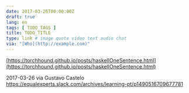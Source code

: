 ```yaml
---
date: 2017-03-26T00:00:00Z
draft: true
lang: en
tags: [ TODO_TAGS ]
title: TODO_TITLE
type: link # image quote video text audio chat
via: "[Who](http://example.com)"
---
```



[https://torchhound.github.io/posts/haskellOneSentence.html](https://torchhound.github.io/posts/haskellOneSentence.html)

2017-03-26 via Gustavo Castelo
https://equalexperts.slack.com/archives/learning-pt/p1490516709677781
